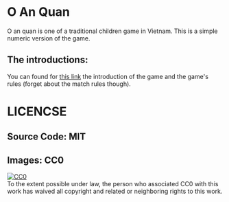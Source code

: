 # O An Quan

O an quan is one of a traditional children game in Vietnam. This is a simple numeric version of the game.

## The introductions:
You can found for [this link](http://mancala.wikia.com/wiki/%C3%94_%C4%82n_Quan) the introduction of the game and the game's rules (forget about the match rules though).


# LICENCSE

## Source Code: MIT
## Images:		CC0
<p xmlns:dct="http://purl.org/dc/terms/">
  <a rel="license"
     href="http://creativecommons.org/publicdomain/zero/1.0/">
    <img src="http://i.creativecommons.org/p/zero/1.0/88x31.png" style="border-style: none;" alt="CC0" />
  </a>
  <br />
  To the extent possible under law,
  <span rel="dct:publisher" resource="[_:publisher]">the person who associated CC0</span>
  with this work has waived all copyright and related or neighboring
  rights to this work.
</p>
